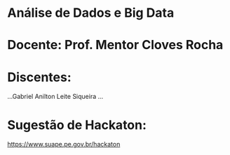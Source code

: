# Análise de Dados e Big Data
# Docente: Prof. Mentor Cloves Rocha

# Discentes:
...Gabriel Anilton Leite Siqueira
...

# Sugestão de Hackaton:
https://www.suape.pe.gov.br/hackaton
